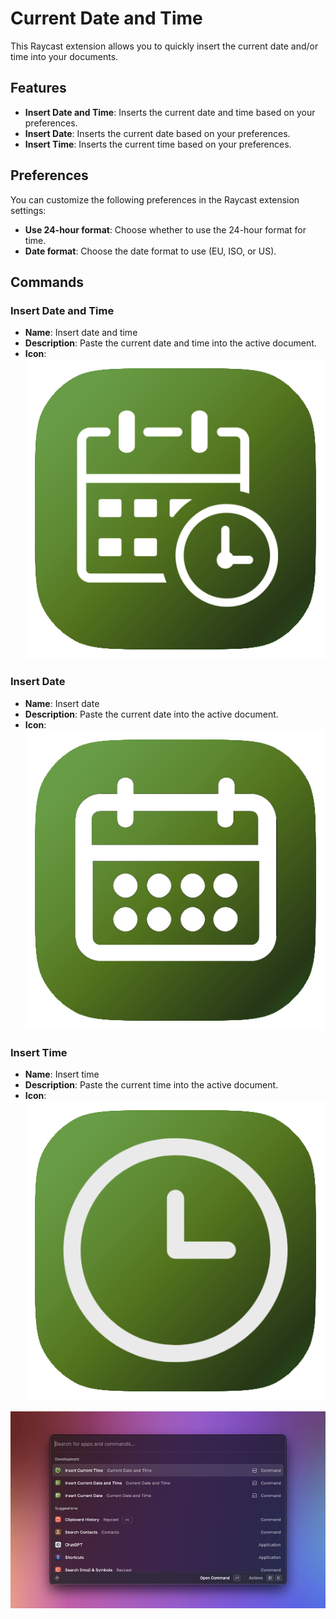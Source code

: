 # Current Date and Time

This Raycast extension allows you to quickly insert the current date and/or time into your documents.

## Features

- **Insert Date and Time**: Inserts the current date and time based on your preferences.
- **Insert Date**: Inserts the current date based on your preferences.
- **Insert Time**: Inserts the current time based on your preferences.

## Preferences

You can customize the following preferences in the Raycast extension settings:

- **Use 24-hour format**: Choose whether to use the 24-hour format for time.
- **Date format**: Choose the date format to use (EU, ISO, or US).

## Commands

### Insert Date and Time

- **Name**: Insert date and time
- **Description**: Paste the current date and time into the active document.
- **Icon**: ![Insert Date and Time Icon](assets/insert-date-and-time-icon.png)

### Insert Date

- **Name**: Insert date
- **Description**: Paste the current date into the active document.
- **Icon**: ![Insert Date Icon](assets/insert-date-icon.png)

### Insert Time

- **Name**: Insert time
- **Description**: Paste the current time into the active document.
- **Icon**: ![Insert Time Icon](assets/insert-time-icon.png)

![Screenshot](assets/screenshot.png)